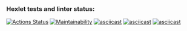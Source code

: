 ### Hexlet tests and linter status:
[![Actions Status](https://github.com/Sp4nch/frontend-project-44/workflows/hexlet-check/badge.svg)](https://github.com/Sp4nch/frontend-project-44/actions)
[![Maintainability](https://api.codeclimate.com/v1/badges/d2dd7ac97915b0b04fbf/maintainability)](https://codeclimate.com/github/Sp4nch/frontend-project-44/maintainability)
[![asciicast](https://asciinema.org/a/sUUFRuPuYbqgorWeFlGvaHSdU.svg)](https://asciinema.org/a/sUUFRuPuYbqgorWeFlGvaHSdU)
[![asciicast](https://asciinema.org/a/NpJh8WqdeigfliFqSyduX47fY.svg)](https://asciinema.org/a/NpJh8WqdeigfliFqSyduX47fY)
[![asciicast](https://asciinema.org/a/wtt20tfIbSYrwoggW2Dy2IlHe.svg)](https://asciinema.org/a/wtt20tfIbSYrwoggW2Dy2IlHe)